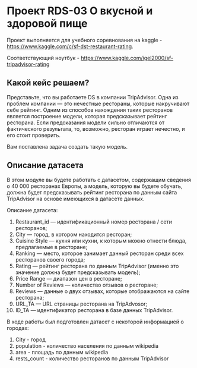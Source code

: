 # Проект RDS-03 О вкусной и здоровой пище

Проект выполняется для учебного соревнования на kaggle - https://www.kaggle.com/c/sf-dst-restaurant-rating.

Соответствующий ноутбук - https://www.kaggle.com/igel2000/sf-tripadvisor-rating


## Какой кейс решаем?
Представьте, что вы работаете DS в компании TripAdvisor. 
Одна из проблем компании — это нечестные рестораны, которые накручивают себе рейтинг. 
Одним из способов нахождения таких ресторанов является построение модели, которая предсказывает рейтинг ресторана. 
Если предсказания модели сильно отличаются от фактического результата, то, возможно, ресторан играет нечестно, и его стоит проверить.

Вам поставлена задача создать такую модель. 


## Описание датасета
В этом модуле вы будете работать с датасетом, содержащим сведения о 40 000 ресторанах Европы, а модель, которую вы будете обучать, 
должна будет предсказывать рейтинг ресторана по данным сайта TripAdvisor на основе имеющихся в датасете данных.

Описание датасета:
1. Restaurant_id — идентификационный номер ресторана / сети ресторанов;
1. City — город, в котором находится ресторан;
1. Cuisine Style — кухня или кухни, к которым можно отнести блюда, предлагаемые в ресторане;
1. Ranking — место, которое занимает данный ресторан среди всех ресторанов своего города;
1. Rating — рейтинг ресторана по данным TripAdvisor (именно это значение должна будет предсказывать модель);
1. Price Range — диапазон цен в ресторане;
1. Number of Reviews — количество отзывов о ресторане;
1. Reviews — данные о двух отзывах, которые отображаются на сайте ресторана;
1. URL_TA — URL страницы ресторана на TripAdvosor;
1. ID_TA — идентификатор ресторана в базе данных TripAdvisor.

В ходе работы был подготовлен датасет с некоторой информацией о городах:
1. City - город
2. population - количество населения по данным wikipedia
3. area - площадь по данным wikipedia
4. rests_count - количество ресторанов по данным TripAdvisor

